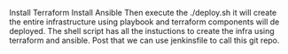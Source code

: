 Install Terraform
Install Ansible
Then execute the ./deploy.sh it will create the entire infrastructure using playbook and terraform components will de deployed.
The shell script has all the instuctions to create the infra using terraform and ansible.
Post that we can use jenkinsfile to call this git repo.

